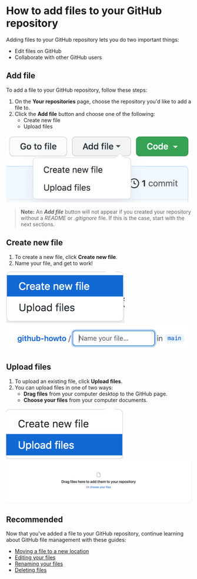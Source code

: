 # How to add files to your GitHub repository
Adding files to your GitHub repository lets you do two important things: 
- Edit files on GitHub  
- Collaborate with other GitHub users
## Add file  
To add a file to your GitHub repository, follow these steps: 
1. On the **Your repositories** page, choose the repository you'd like to add a file to.
2.  Click the **Add file** button and choose one of the following:  
    - Create new file 
    - Upload files

![Add file](/file_howto/add-file.png)
>**Note:** An ***Add file*** button will not appear if you created your repository without a *README* or *.gitignore* file. If this is the case, start with the next sections. 
## Create new file 
1. To create a new file, click **Create new file**.
2. Name your file, and get to work! 

![Create new file](/file_howto/create-new-file.png)
![Name file](/file_howto/name-your-file.png)
## Upload files
1. To upload an existing file, click **Upload files**. 
2. You can upload files in one of two ways: 
    - **Drag files** from your computer desktop to the GitHub page. 
    - **Choose your files** from your computer documents.

![Upload files](/file_howto/upload-files.png)
![Drag choose](/file_howto/drag-choose.png)
## Recommended
Now that you've added a file to your GitHub repository, continue learning about GitHub file management with these guides: 
- [Moving a file to a new location](https://docs.github.com/en/github/managing-files-in-a-repository/managing-files-on-github/moving-a-file-to-a-new-location)
- [Editing your files](https://docs.github.com/en/github/managing-files-in-a-repository/managing-files-on-github/editing-files-in-your-repository)
- [Renaming your files](https://docs.github.com/en/github/managing-files-in-a-repository/managing-files-on-github/renaming-a-file)
- [Deleting files](https://docs.github.com/en/github/managing-files-in-a-repository/managing-files-on-github/deleting-files-in-a-repository)
